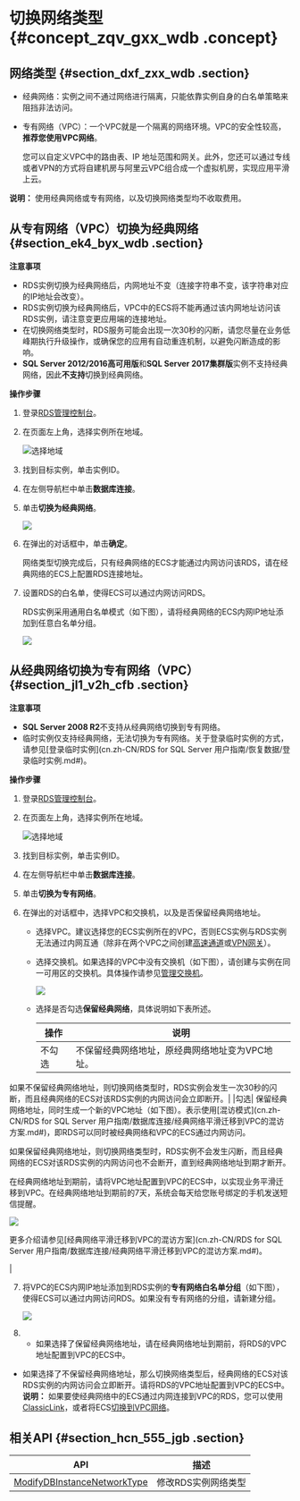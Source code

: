 # 切换网络类型 {#concept_zqv_gxx_wdb .concept}

## 网络类型 {#section_dxf_zxx_wdb .section}

-   经典网络：实例之间不通过网络进行隔离，只能依靠实例自身的白名单策略来阻挡非法访问。
-   专有网络（VPC）：一个VPC就是一个隔离的网络环境。VPC的安全性较高，**推荐您使用VPC网络**。

    您可以自定义VPC中的路由表、IP 地址范围和网关。此外，您还可以通过专线或者VPN的方式将自建机房与阿里云VPC组合成一个虚拟机房，实现应用平滑上云。


**说明：** 使用经典网络或专有网络，以及切换网络类型均不收取费用。

## 从专有网络（VPC）切换为经典网络 {#section_ek4_byx_wdb .section}

**注意事项**

-   RDS实例切换为经典网络后，内网地址不变（连接字符串不变，该字符串对应的IP地址会改变）。
-   RDS实例切换为经典网络后，VPC中的ECS将不能再通过该内网地址访问该RDS实例，请注意变更应用端的连接地址。
-   在切换网络类型时，RDS服务可能会出现一次30秒的闪断，请您尽量在业务低峰期执行升级操作，或确保您的应用有自动重连机制，以避免闪断造成的影响。
-   **SQL Server 2012/2016高可用版**和**SQL Server 2017集群版**实例不支持经典网络，因此**不支持**切换到经典网络。

**操作步骤**

1.  登录[RDS管理控制台](https://rds.console.aliyun.com/)。
2.  在页面左上角，选择实例所在地域。

    ![选择地域](http://static-aliyun-doc.oss-cn-hangzhou.aliyuncs.com/assets/img/7814/155375159836543_zh-CN.png)

3.  找到目标实例，单击实例ID。
4.  在左侧导航栏中单击**数据库连接**。
5.  单击**切换为经典网络**。

    ![](http://static-aliyun-doc.oss-cn-hangzhou.aliyuncs.com/assets/img/7943/155375159812632_zh-CN.png)

6.  在弹出的对话框中，单击**确定**。

    网络类型切换完成后，只有经典网络的ECS才能通过内网访问该RDS，请在经典网络的ECS上配置RDS连接地址。

7.  设置RDS的白名单，使得ECS可以通过内网访问RDS。

    RDS实例采用通用白名单模式（如下图），请将经典网络的ECS内网IP地址添加到任意白名单分组。

    ![](http://static-aliyun-doc.oss-cn-hangzhou.aliyuncs.com/assets/img/7943/155375159812631_zh-CN.png)


## 从经典网络切换为专有网络（VPC） {#section_jl1_v2h_cfb .section}

**注意事项**

-   **SQL Server 2008 R2**不支持从经典网络切换到专有网络。
-   临时实例仅支持经典网络，无法切换为专有网络。关于登录临时实例的方式，请参见[登录临时实例](cn.zh-CN/RDS for SQL Server 用户指南/恢复数据/登录临时实例.md#)。

**操作步骤**

1.  登录[RDS管理控制台](https://rds.console.aliyun.com/)。
2.  在页面左上角，选择实例所在地域。

    ![选择地域](http://static-aliyun-doc.oss-cn-hangzhou.aliyuncs.com/assets/img/7814/155375159836543_zh-CN.png)

3.  找到目标实例，单击实例ID。
4.  在左侧导航栏中单击**数据库连接**。
5.  单击**切换为专有网络**。
6.  在弹出的对话框中，选择VPC和交换机，以及是否保留经典网络地址。
    -   选择VPC。建议选择您的ECS实例所在的VPC，否则ECS实例与RDS实例无法通过内网互通（除非在两个VPC之间创建[高速通道](../../../../../../cn.zh-CN/快速入门/同账号VPC互连.md)或[VPN网关](../../../../../../cn.zh-CN/用户指南/配置IPsec-VPN/配置VPC到VPC连接.md)）。
    -   选择交换机。如果选择的VPC中没有交换机（如下图），请创建与实例在同一可用区的交换机。具体操作请参见[管理交换机](../../../../../../cn.zh-CN/用户指南/专有网络和子网/管理交换机.md)。

        ![](http://static-aliyun-doc.oss-cn-hangzhou.aliyuncs.com/assets/img/7943/15537515983260_zh-CN.png)

    -   选择是否勾选**保留经典网络**，具体说明如下表所述。

        |操作|说明|
        |--|--|
        |不勾选|不保留经典网络地址，原经典网络地址变为VPC地址。

如果不保留经典网络地址，则切换网络类型时，RDS实例会发生一次30秒的闪断，而且经典网络的ECS对该RDS实例的内网访问会立即断开。|
        |勾选| 保留经典网络地址，同时生成一个新的VPC地址（如下图）。表示使用[混访模式](cn.zh-CN/RDS for SQL Server 用户指南/数据库连接/经典网络平滑迁移到VPC的混访方案.md#)，即RDS可以同时被经典网络和VPC的ECS通过内网访问。

 如果保留经典网络地址，则切换网络类型时，RDS实例不会发生闪断，而且经典网络的ECS对该RDS实例的内网访问也不会断开，直到经典网络地址到期才断开。

 在经典网络地址到期前，请将VPC地址配置到VPC的ECS中，以实现业务平滑迁移到VPC。在经典网络地址到期前的7天，系统会每天给您账号绑定的手机发送短信提醒。

 ![](http://static-aliyun-doc.oss-cn-hangzhou.aliyuncs.com/assets/img/7943/155375159912639_zh-CN.png)

 更多介绍请参见[经典网络平滑迁移到VPC的混访方案](cn.zh-CN/RDS for SQL Server 用户指南/数据库连接/经典网络平滑迁移到VPC的混访方案.md#)。

 |

7.  将VPC的ECS内网IP地址添加到RDS实例的**专有网络白名单分组**（如下图），使得ECS可以通过内网访问RDS。如果没有专有网络的分组，请新建分组。

    ![](http://static-aliyun-doc.oss-cn-hangzhou.aliyuncs.com/assets/img/7943/155375159912638_zh-CN.png)

8.  -   如果选择了保留经典网络地址，请在经典网络地址到期前，将RDS的VPC地址配置到VPC的ECS中。
-   如果选择了不保留经典网络地址，那么切换网络类型后，经典网络的ECS对该RDS实例的内网访问会立即断开。请将RDS的VPC地址配置到VPC的ECS中。
    **说明：** 如果要使经典网络中的ECS通过内网连接到VPC的RDS，您可以使用[ClassicLink](../../../../../../cn.zh-CN/用户指南/网络连接/ClassicLink/ClassicLink概述.md)，或者将ECS[切换到VPC网络](../../../../../../cn.zh-CN/最佳实践/经典网络迁移到VPC/ECS实例迁移.md)。


## 相关API {#section_hcn_555_jgb .section}

|API|描述|
|---|--|
|[ModifyDBInstanceNetworkType](../cn.zh-CN/API参考/网络管理/ModifyDBInstanceNetworkType.md#)|修改RDS实例网络类型|

